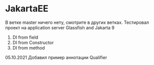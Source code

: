 # JakartaEE

В ветке master ничего нету, смотрите в других  ветках.
Тестировал проект на application server Glassfish and Jakarta 9

1) DI from field
2) DI from Constructor
3) DI from method

05.10.2021 Добавил пример аннотации Qualifier